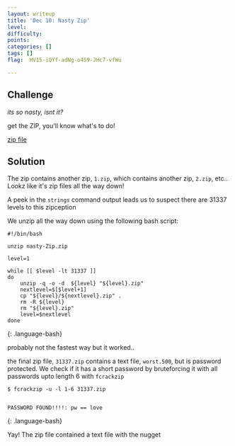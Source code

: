 ```yaml
---
layout: writeup
title: 'Dec 10: Nasty Zip'
level:
difficulty:
points:
categories: []
tags: []
flag:  HV15-iQYf-adNg-o4S9-JHc7-vfWu

---
```


## Challenge

*its so nasty, isnt it?*

get the ZIP, you'll know what's to do!

[zip file](writeupfiles/nasty-Zip.zip)

## Solution

The zip contains another zip, `1.zip`, which contains another zip,
`2.zip`, etc.. Lookz like it's zip files all the way down!

A peek in the `strings` command output leads us to suspect there are
31337 levels to this zipception

We unzip all the way down using the following bash script:

    #!/bin/bash

    unzip nasty-Zip.zip

    level=1

    while [[ $level -lt 31337 ]]
    do
        unzip -q -o -d  ${level} "${level}.zip"
        nextlevel=$[$level+1]
        cp "${level}/${nextlevel}.zip" .
        rm -R ${level}
        rm "${level}.zip"
        level=$nextlevel
    done
{: .language-bash}

probably not the fastest way but it worked..

the final zip file, `31337.zip` contains a text file, `worst.500`, but
is password protected. We check if it has a short password by
bruteforcing it with all passwords upto length 6 with `fcrackzip`

    $ fcrackzip -u -l 1-6 31337.zip


    PASSWORD FOUND!!!!: pw == love
{: .language-bash}

Yay! The zip file contained a text file with the nugget



